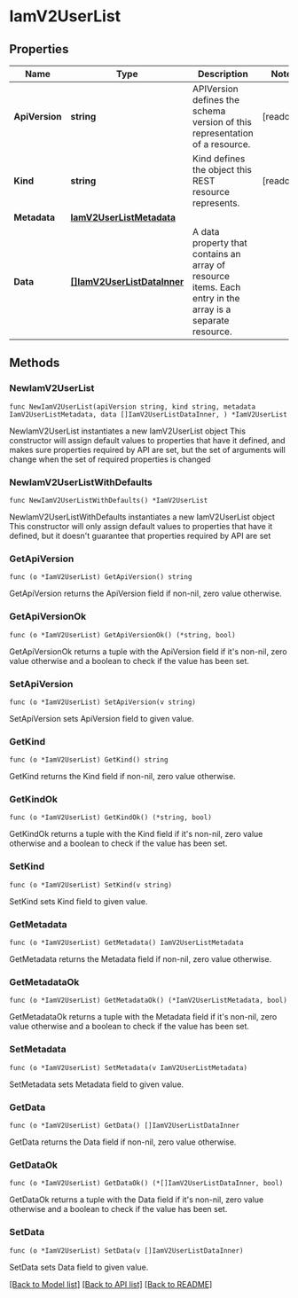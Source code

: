 # IamV2UserList

## Properties

Name | Type | Description | Notes
------------ | ------------- | ------------- | -------------
**ApiVersion** | **string** | APIVersion defines the schema version of this representation of a resource. | [readonly] 
**Kind** | **string** | Kind defines the object this REST resource represents. | [readonly] 
**Metadata** | [**IamV2UserListMetadata**](IamV2UserListMetadata.md) |  | 
**Data** | [**[]IamV2UserListDataInner**](IamV2UserListDataInner.md) | A data property that contains an array of resource items. Each entry in the array is a separate resource. | 

## Methods

### NewIamV2UserList

`func NewIamV2UserList(apiVersion string, kind string, metadata IamV2UserListMetadata, data []IamV2UserListDataInner, ) *IamV2UserList`

NewIamV2UserList instantiates a new IamV2UserList object
This constructor will assign default values to properties that have it defined,
and makes sure properties required by API are set, but the set of arguments
will change when the set of required properties is changed

### NewIamV2UserListWithDefaults

`func NewIamV2UserListWithDefaults() *IamV2UserList`

NewIamV2UserListWithDefaults instantiates a new IamV2UserList object
This constructor will only assign default values to properties that have it defined,
but it doesn't guarantee that properties required by API are set

### GetApiVersion

`func (o *IamV2UserList) GetApiVersion() string`

GetApiVersion returns the ApiVersion field if non-nil, zero value otherwise.

### GetApiVersionOk

`func (o *IamV2UserList) GetApiVersionOk() (*string, bool)`

GetApiVersionOk returns a tuple with the ApiVersion field if it's non-nil, zero value otherwise
and a boolean to check if the value has been set.

### SetApiVersion

`func (o *IamV2UserList) SetApiVersion(v string)`

SetApiVersion sets ApiVersion field to given value.


### GetKind

`func (o *IamV2UserList) GetKind() string`

GetKind returns the Kind field if non-nil, zero value otherwise.

### GetKindOk

`func (o *IamV2UserList) GetKindOk() (*string, bool)`

GetKindOk returns a tuple with the Kind field if it's non-nil, zero value otherwise
and a boolean to check if the value has been set.

### SetKind

`func (o *IamV2UserList) SetKind(v string)`

SetKind sets Kind field to given value.


### GetMetadata

`func (o *IamV2UserList) GetMetadata() IamV2UserListMetadata`

GetMetadata returns the Metadata field if non-nil, zero value otherwise.

### GetMetadataOk

`func (o *IamV2UserList) GetMetadataOk() (*IamV2UserListMetadata, bool)`

GetMetadataOk returns a tuple with the Metadata field if it's non-nil, zero value otherwise
and a boolean to check if the value has been set.

### SetMetadata

`func (o *IamV2UserList) SetMetadata(v IamV2UserListMetadata)`

SetMetadata sets Metadata field to given value.


### GetData

`func (o *IamV2UserList) GetData() []IamV2UserListDataInner`

GetData returns the Data field if non-nil, zero value otherwise.

### GetDataOk

`func (o *IamV2UserList) GetDataOk() (*[]IamV2UserListDataInner, bool)`

GetDataOk returns a tuple with the Data field if it's non-nil, zero value otherwise
and a boolean to check if the value has been set.

### SetData

`func (o *IamV2UserList) SetData(v []IamV2UserListDataInner)`

SetData sets Data field to given value.



[[Back to Model list]](../README.md#documentation-for-models) [[Back to API list]](../README.md#documentation-for-api-endpoints) [[Back to README]](../README.md)


